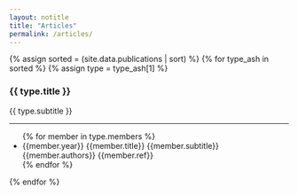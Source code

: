 ```yaml
---
layout: notitle
title: "Articles"
permalink: /articles/
---
```


<div class="article-list">
  {% assign sorted = (site.data.publications | sort) %}
  {% for type_ash in sorted %}
  {% assign type = type_ash[1] %}
    <h3>{{ type.title }}</h3>
    <span class="subtitle">{{ type.subtitle }}</span>
    <hr class="medium-line">
    <ul class="default">
      {% for member in type.members %}
      <li>
        <div class="article-div">
          <span class="article-year">{{member.year}}</span>
          <span class="article-title">{{member.title}}</span>
          <span class="article-subtitle">{{member.subtitle}}</span>
          <span class="article-authors">{{member.authors}}</span>
          <span class="article-ref">{{member.ref}}</span>
        </div>
      </li>
      {% endfor %}
    </ul>
  {% endfor %}
</div>

